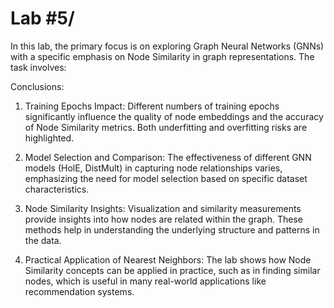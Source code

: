 # Lab #5/

In this lab, the primary focus is on exploring Graph Neural Networks (GNNs) with a specific emphasis on Node Similarity in graph representations. The task involves:

Conclusions:

1. Training Epochs Impact: Different numbers of training epochs significantly influence the quality of node embeddings and the accuracy of Node Similarity metrics. Both underfitting and overfitting risks are highlighted.

2. Model Selection and Comparison: The effectiveness of different GNN models (HolE, DistMult) in capturing node relationships varies, emphasizing the need for model selection based on specific dataset characteristics.

3. Node Similarity Insights: Visualization and similarity measurements provide insights into how nodes are related within the graph. These methods help in understanding the underlying structure and patterns in the data.

4. Practical Application of Nearest Neighbors: The lab shows how Node Similarity concepts can be applied in practice, such as in finding similar nodes, which is useful in many real-world applications like recommendation systems.
